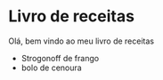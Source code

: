 

# Livro de receitas 

Olá, bem vindo ao meu livro de receitas

- Strogonoff de frango
- bolo de cenoura
